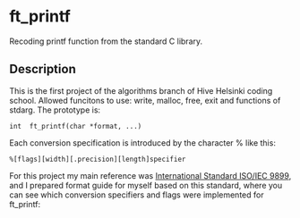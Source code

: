 # ft_printf
Recoding printf function from the standard C library.

## Description
This is the first project of the algorithms branch of Hive Helsinki coding school.
Allowed funcitons to use: write, malloc, free, exit and functions of stdarg.
The prototype is:
```
int  ft_printf(char *format, ...)
```
Each conversion specification is introduced by the character % like this:
```
%[flags][width][.precision][length]specifier
```
For this project my main reference was [International Standard ISO/IEC 9899](https://www.open-std.org/jtc1/sc22/wg14/www/docs/n1570.pdf), and I prepared format guide for myself based on this standard, where you can see which conversion specifiers and flags were implemented for ft_printf:



